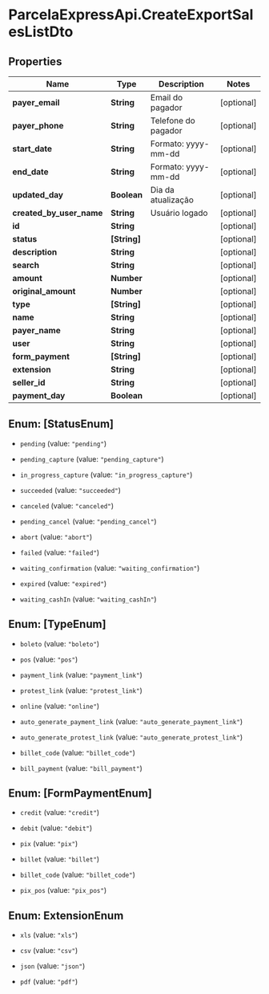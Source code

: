 # ParcelaExpressApi.CreateExportSalesListDto

## Properties

Name | Type | Description | Notes
------------ | ------------- | ------------- | -------------
**payer_email** | **String** | Email do pagador | [optional] 
**payer_phone** | **String** | Telefone do pagador | [optional] 
**start_date** | **String** | Formato: yyyy-mm-dd | [optional] 
**end_date** | **String** | Formato: yyyy-mm-dd | [optional] 
**updated_day** | **Boolean** | Dia da atualização | [optional] 
**created_by_user_name** | **String** | Usuário logado | [optional] 
**id** | **String** |  | [optional] 
**status** | **[String]** |  | [optional] 
**description** | **String** |  | [optional] 
**search** | **String** |  | [optional] 
**amount** | **Number** |  | [optional] 
**original_amount** | **Number** |  | [optional] 
**type** | **[String]** |  | [optional] 
**name** | **String** |  | [optional] 
**payer_name** | **String** |  | [optional] 
**user** | **String** |  | [optional] 
**form_payment** | **[String]** |  | [optional] 
**extension** | **String** |  | [optional] 
**seller_id** | **String** |  | [optional] 
**payment_day** | **Boolean** |  | [optional] 



## Enum: [StatusEnum]


* `pending` (value: `"pending"`)

* `pending_capture` (value: `"pending_capture"`)

* `in_progress_capture` (value: `"in_progress_capture"`)

* `succeeded` (value: `"succeeded"`)

* `canceled` (value: `"canceled"`)

* `pending_cancel` (value: `"pending_cancel"`)

* `abort` (value: `"abort"`)

* `failed` (value: `"failed"`)

* `waiting_confirmation` (value: `"waiting_confirmation"`)

* `expired` (value: `"expired"`)

* `waiting_cashIn` (value: `"waiting_cashIn"`)





## Enum: [TypeEnum]


* `boleto` (value: `"boleto"`)

* `pos` (value: `"pos"`)

* `payment_link` (value: `"payment_link"`)

* `protest_link` (value: `"protest_link"`)

* `online` (value: `"online"`)

* `auto_generate_payment_link` (value: `"auto_generate_payment_link"`)

* `auto_generate_protest_link` (value: `"auto_generate_protest_link"`)

* `billet_code` (value: `"billet_code"`)

* `bill_payment` (value: `"bill_payment"`)





## Enum: [FormPaymentEnum]


* `credit` (value: `"credit"`)

* `debit` (value: `"debit"`)

* `pix` (value: `"pix"`)

* `billet` (value: `"billet"`)

* `billet_code` (value: `"billet_code"`)

* `pix_pos` (value: `"pix_pos"`)





## Enum: ExtensionEnum


* `xls` (value: `"xls"`)

* `csv` (value: `"csv"`)

* `json` (value: `"json"`)

* `pdf` (value: `"pdf"`)




